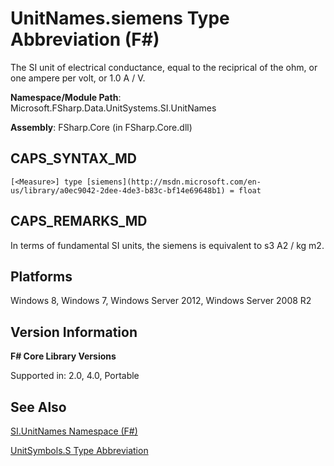 # UnitNames.siemens Type Abbreviation (F#)

The SI unit of electrical conductance, equal to the reciprical of the ohm, or one ampere per volt, or 1.0 A / V.

**Namespace/Module Path**: Microsoft.FSharp.Data.UnitSystems.SI.UnitNames

**Assembly**: FSharp.Core (in FSharp.Core.dll)


## CAPS_SYNTAX_MD

```
[<Measure>] type [siemens](http://msdn.microsoft.com/en-us/library/a0ec9042-2dee-4de3-b83c-bf14e69648b1) = float
```

## CAPS_REMARKS_MD
In terms of fundamental SI units, the siemens is equivalent to s3 A2 / kg m2.


## Platforms
Windows 8, Windows 7, Windows Server 2012, Windows Server 2008 R2


## Version Information
**F# Core Library Versions**

Supported in: 2.0, 4.0, Portable




## See Also
[SI.UnitNames Namespace &#40;F&#35;&#41;](SI.UnitNames+Namespace+%28F%23%29.md)

[UnitSymbols.S Type Abbreviation](UnitSymbols.S+Type+Abbreviation.md)

